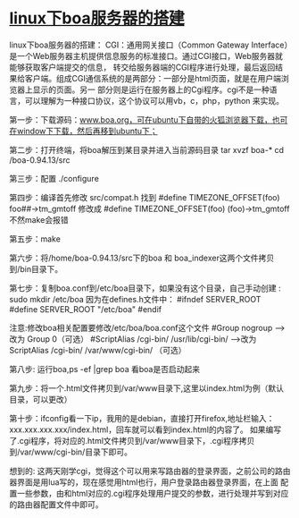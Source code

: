 # [linux下boa服务器的搭建](https://www.cnblogs.com/interfaceaj/p/5717339.html)

linux下boa服务器的搭建：
CGI：通用网关接口（Common Gateway Interface）是一个Web服务器主机提供信息服务的标准接口。通过CGI接口，Web服务器就能够获取客户端提交的信息，
转交给服务器端的CGI程序进行处理，最后返回结果给客户端。组成CGI通信系统的是两部分：一部分是html页面，就是在用户端浏览器上显示的页面。另一
部分则是运行在服务器上的Cgi程序。cgi不是一种语言，可以理解为一种接口协议，这个协议可以用vb，c，php，python 来实现。

第一步：下载源码：www.boa.org，可在ubuntu下自带的火狐浏览器下载，也可在window下下载，然后再移到ubuntu下；

第二步：打开终端，将boa解压到某目录并进入当前源码目录
  tar xvzf boa-*
  cd /boa-0.94.13/src

第三步：配置 ./configure

第四步：编译首先修改 src/compat.h
   找到    #define TIMEZONE_OFFSET(foo) foo##->tm_gmtoff
   修改成    #define TIMEZONE_OFFSET(foo) (foo)->tm_gmtoff
   不然make会报错

第五步：make

第六步：将/home/boa-0.94.13/src下的boa 和 boa_indexer这两个文件拷贝到/bin目录下。

第七步：复制boa.conf到/etc/boa目录下，如果没有这个目录，自己手动创建 : sudo mkdir /etc/boa
   因为在defines.h文件中：
     \#ifndef SERVER_ROOT
     \#define SERVER_ROOT "/etc/boa"
     \#endif

注意:修改boa相关配置要修改/etc/boa/boa.conf这个文件
   \#Group nogroup   -->改为 Group 0（可选）
   \#ScriptAlias /cgi-bin/ /usr/lib/cgi-bin/   -->改为   ScriptAlias /cgi-bin/ /var/www/cgi-bin/ （可选）
   
第八步: 运行boa,ps -ef |grep boa 看boa是否启动起来

第九步：将一个.html文件拷贝到/var/www目录下,这里以index.html为例（默认目录，可以更改）

第十步：ifconfig看一下ip，我用的是debian，直接打开firefox,地址栏输入：xxx.xxx.xxx.xxx/index.html，回车就可以看到index.html的内容了。
     如果编写了.cgi程序，将对应的.html文件拷贝到/var/www目录下，.cgi程序拷贝到/var/www/cgi-bin/目录下即可。
     
想到的:
   这两天刚学cgi，觉得这个可以用来写路由器的登录界面，之前公司的路由器界面是用lua写的，现在感觉用html也行，用户登录路由器登录界面，在上面
   配置一些参数，由和html对应的.cgi程序处理用户提交的参数，进行处理并写到对应的路由器配置文件中即可。